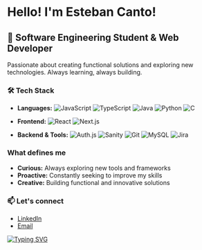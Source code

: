 # Hello! I'm Esteban Canto! 

## 🚀 Software Engineering Student & Web Developer

Passionate about creating functional solutions and exploring new technologies. Always learning, always building.

### 🛠️ Tech Stack
- **Languages:** 
  ![JavaScript](https://img.shields.io/badge/JavaScript-F7DF1E?style=for-the-badge&logo=javascript&logoColor=black)
  ![TypeScript](https://img.shields.io/badge/TypeScript-007ACC?style=for-the-badge&logo=typescript&logoColor=white)
  ![Java](https://img.shields.io/badge/Java-ED8B00?style=for-the-badge&logo=openjdk&logoColor=white)
  ![Python](https://img.shields.io/badge/Python-3776AB?style=for-the-badge&logo=python&logoColor=white)
  ![C](https://img.shields.io/badge/C-00599C?style=for-the-badge&logo=c&logoColor=white)

- **Frontend:** 
  ![React](https://img.shields.io/badge/React-20232A?style=for-the-badge&logo=react&logoColor=61DAFB)
  ![Next.js](https://img.shields.io/badge/Next.js-000000?style=for-the-badge&logo=next.js&logoColor=white)

- **Backend & Tools:** 
  ![Auth.js](https://img.shields.io/badge/Auth.js-000000?style=for-the-badge&logo=auth0&logoColor=white)
  ![Sanity](https://img.shields.io/badge/Sanity-000000?style=for-the-badge&logo=sanity&logoColor=white)
  ![Git](https://img.shields.io/badge/Git-F05032?style=for-the-badge&logo=git&logoColor=white)
  ![MySQL](https://img.shields.io/badge/MySQL-4479A1?style=for-the-badge&logo=mysql&logoColor=white)
  ![Jira](https://img.shields.io/badge/Jira-0052CC?style=for-the-badge&logo=jira&logoColor=white)
  
### What defines me
- **Curious:** Always exploring new tools and frameworks
- **Proactive:** Constantly seeking to improve my skills
- **Creative:** Building functional and innovative solutions

### 📫 Let's connect
- [LinkedIn](https://www.linkedin.com/in/estebancanvaz/)
- [Email](ecantovaz@gmail.com)

[![Typing SVG](https://readme-typing-svg.demolab.com?font=Fira+Code&weight=600&size=26&duration=3000&pause=1000&color=00B8D4&width=435&lines=%22Code+is+poetry+in+motion...%22++%E2%9C%A8%F0%9F%92%BB)](https://git.io/typing-svg)

